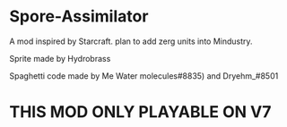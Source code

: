 # Spore-Assimilator
A mod inspired by Starcraft. plan to add zerg units into Mindustry.

Sprite made by Hydrobrass

Spaghetti code made by Me Water molecules#8835) and Dryehm_#8501

# THIS MOD ONLY PLAYABLE ON V7


